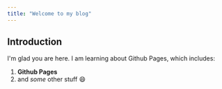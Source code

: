 ```yaml
---
title: "Welcome to my blog"
---
```

## Introduction
I'm glad you are here. I am learning about Github Pages, which includes: 

1. **Github Pages**
2. and *some* other stuff 😄
